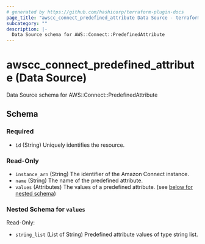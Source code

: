 ```yaml
---
# generated by https://github.com/hashicorp/terraform-plugin-docs
page_title: "awscc_connect_predefined_attribute Data Source - terraform-provider-awscc"
subcategory: ""
description: |-
  Data Source schema for AWS::Connect::PredefinedAttribute
---
```


# awscc_connect_predefined_attribute (Data Source)

Data Source schema for AWS::Connect::PredefinedAttribute



<!-- schema generated by tfplugindocs -->
## Schema

### Required

- `id` (String) Uniquely identifies the resource.

### Read-Only

- `instance_arn` (String) The identifier of the Amazon Connect instance.
- `name` (String) The name of the predefined attribute.
- `values` (Attributes) The values of a predefined attribute. (see [below for nested schema](#nestedatt--values))

<a id="nestedatt--values"></a>
### Nested Schema for `values`

Read-Only:

- `string_list` (List of String) Predefined attribute values of type string list.
